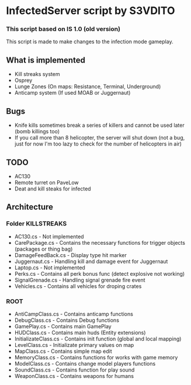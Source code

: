 # InfectedServer script by S3VDITO
### This script based on IS 1.0 (old version)

This script is made to make changes to the infection mode gameplay.

## What is implemented
* Kill streaks system
* Osprey
* Lunge Zones (On maps: Resistance, Terminal, Underground)
* Anticamp system (If used MOAB or Juggernaut)

## Bugs
* Knife kills sometimes break a series of killers and cannot be used later (bomb killings too)
* If you call more than 8 helicopter, the server will shut down (not a bug, just for now I'm too lazy to check for the number of helicopters in air)

## TODO
* AC130
* Remote turret on PaveLow
* Deat and kill steaks for infected

## Architecture
### Folder KILLSTREAKS
* AC130.cs - Not implemented
* CarePackage.cs - Contains the necessary functions for trigger objects (packages or thing bag)
* DamageFeedBack.cs - Display type hit marker
* Juggernaut.cs - Handling kill and damage event for Juggernaut
* Laptop.cs - Not implemented
* Perks.cs - Contains all perk bonus func (detect explosive not working)
* SignalGrenade.cs - Handling signal grenade fire event
* Vehicles.cs - Contains all vehicles for droping crates

### ROOT
* AntiCampClass.cs - Contains anticamp functions
* DebugClass.cs - Contains Debug functions
* GamePlay.cs - Contains main GamePlay
* HUDClass.cs - Contains main huds (Entity extensions)
* InitializateClass.cs - Contains init function (global and local mapping)
* LevelClass.cs - Initializate primary values on map
* MapClass.cs - Contains simple map edit
* MemoryClass.cs - Contains functions for works with game memory
* ModelClass.cs - Contains change model players functions
* SoundClass.cs - Contains function for play sound
* WeaponClass.cs - Contains weapons for humans
